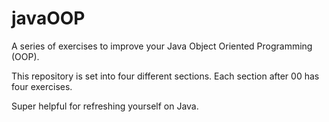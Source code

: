 # javaOOP
A series of exercises to improve your Java Object Oriented Programming (OOP).

This repository is set into four different sections. Each section after 00 has four exercises.

Super helpful for refreshing yourself on Java.

